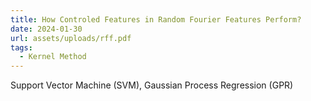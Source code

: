```yaml
---
title: How Controled Features in Random Fourier Features Perform?
date: 2024-01-30
url: assets/uploads/rff.pdf
tags:
  - Kernel Method
---
```


Support Vector Machine (SVM), Gaussian Process Regression (GPR)

<!--more-->
